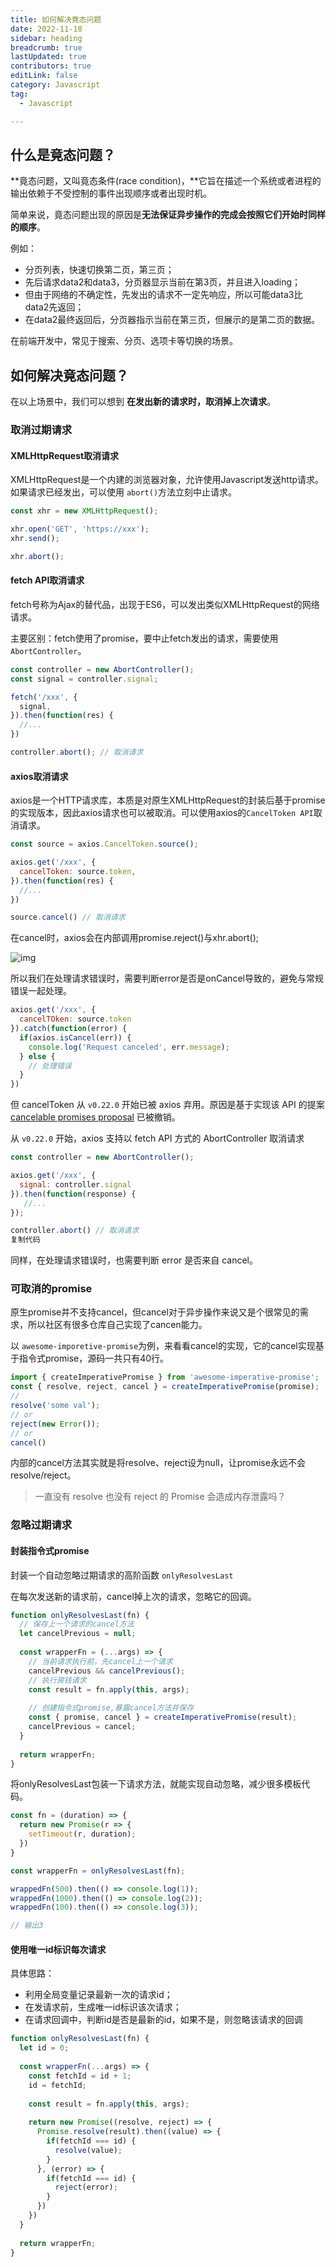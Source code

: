 ```yaml
---
title: 如何解决竟态问题
date: 2022-11-18
sidebar: heading
breadcrumb: true
lastUpdated: true
contributors: true
editLink: false
category: Javascript
tag:
  - Javascript

---
```


## 什么是竟态问题？

**竟态问题，又叫竟态条件(race condition)，**它旨在描述一个系统或者进程的输出依赖于不受控制的事件出现顺序或者出现时机。

简单来说，竟态问题出现的原因是**无法保证异步操作的完成会按照它们开始时同样的顺序**。

例如：

- 分页列表，快速切换第二页，第三页；
- 先后请求data2和data3，分页器显示当前在第3页，并且进入loading；
- 但由于网络的不确定性，先发出的请求不一定先响应，所以可能data3比data2先返回；
- 在data2最终返回后，分页器指示当前在第三页，但展示的是第二页的数据。

在前端开发中，常见于搜索、分页、选项卡等切换的场景。

## 如何解决竟态问题？

在以上场景中，我们可以想到 **在发出新的请求时，取消掉上次请求**。



### 取消过期请求

#### XMLHttpRequest取消请求

XMLHttpRequest是一个内建的浏览器对象，允许使用Javascript发送http请求。如果请求已经发出，可以使用 `abort()`方法立刻中止请求。

```js
const xhr = new XMLHttpRequest();

xhr.open('GET', 'https://xxx');
xhr.send();

xhr.abort();
```



#### fetch API取消请求

fetch号称为Ajax的替代品，出现于ES6，可以发出类似XMLHttpRequest的网络请求。

主要区别：fetch使用了promise，要中止fetch发出的请求，需要使用`AbortController`。

```js
const controller = new AbortController();
const signal = controller.signal;

fetch('/xxx', {
  signal,
}).then(function(res) {
  //...
})

controller.abort(); // 取消请求
```



#### axios取消请求

axios是一个HTTP请求库，本质是对原生XMLHttpRequest的封装后基于promise的实现版本，因此axios请求也可以被取消。可以使用axios的`CancelToken API`取消请求。

```js
const source = axios.CancelToken.source();

axios.get('/xxx', {
  cancelToken: source.token,
}).then(function(res) {
  //...
})

source.cancel() // 取消请求
```



在cancel时，axios会在内部调用promise.reject()与xhr.abort();

![img](https://raw.githubusercontent.com/diandianyezi/typora-images/master/img/8ac9450b1d15475abf70977f7bb17c3c%7Etplv-k3u1fbpfcp-zoom-in-crop-mark%253A4536%253A0%253A0%253A0.awebp)

所以我们在处理请求错误时，需要判断error是否是onCancel导致的，避免与常规错误一起处理。

```js
axios.get('/xxx', {
  cancelTOken: source.token
}).catch(function(error) {
  if(axios.isCancel(err)) {
    console.log('Request canceled', err.message);
  } else {
    // 处理错误
  }
})
```

但 cancelToken 从 `v0.22.0` 开始已被 axios 弃用。原因是基于实现该 API 的提案 [cancelable promises proposal](https://link.juejin.cn?target=https%3A%2F%2Fgithub.com%2Ftc39%2Fproposal-cancelable-promises) 已被撤销。

从 `v0.22.0` 开始，axios 支持以 fetch API 方式的 AbortController 取消请求

```javascript
const controller = new AbortController();

axios.get('/xxx', {
  signal: controller.signal
}).then(function(response) {
   //...
});

controller.abort() // 取消请求
复制代码
```

同样，在处理请求错误时，也需要判断 error 是否来自 cancel。



### 可取消的promise

原生promise并不支持cancel，但cancel对于异步操作来说又是个很常见的需求，所以社区有很多仓库自己实现了cancen能力。

以 `awesome-imporetive-promise`为例，来看看cancel的实现，它的cancel实现基于指令式promise，源码一共只有40行。

```js
import { createImperativePromise } from 'awesome-imperative-promise';
const { resolve, reject, cancel } = createImperativePromise(promise);
// 
resolve('some val');
// or
reject(new Error());
// or
cancel()
```

内部的cancel方法其实就是将resolve、reject设为null，让promise永远不会resolve/reject。

> 一直没有 resolve 也没有 reject 的 Promise 会造成内存泄露吗？



### 忽略过期请求

#### 封装指令式promise

封装一个自动忽略过期请求的高阶函数 `onlyResolvesLast`

在每次发送新的请求前，cancel掉上次的请求，忽略它的回调。

```js
function onlyResolvesLast(fn) {
  // 保存上一个请求的cancel方法
  let cancelPrevious = null;
  
  const wrapperFn = (...args) => {
    // 当前请求执行前，先cancel上一个请求
    cancelPrevious && cancelPrevious();
    // 执行房钱请求
    const result = fn.apply(this, args);
    
    // 创建指令式promise,暴露cancel方法并保存
    const { promise, cancel } = createImperativePromise(result);
    cancelPrevious = cancel;
  }
  
  return wrapperFn;
}
```

将onlyResolvesLast包装一下请求方法，就能实现自动忽略，减少很多模板代码。

```js
const fn = (duration) => {
  return new Promise(r => {
    setTimeout(r, duration);
  })
}

const wrapperFn = onlyResolvesLast(fn);

wrappedFn(500).then(() => console.log(1));
wrappedFn(1000).then(() => console.log(2));
wrappedFn(100).then(() => console.log(3));

// 输出3
```



#### 使用唯一id标识每次请求

具体思路：

- 利用全局变量记录最新一次的请求id；
- 在发请求前，生成唯一id标识该次请求；
- 在请求回调中，判断id是否是最新的id，如果不是，则忽略该请求的回调

```js
function onlyResolvesLast(fn) {
  let id = 0;
  
  const wrapperFn(...args) => {
    const fetchId = id + 1;
    id = fetchId;
    
    const result = fn.apply(this, args);
    
    return new Promise((resolve, reject) => {
      Promise.resolve(result).then((value) => {
        if(fetchId === id) {
          resolve(value);
        }
      }, (error) => {
        if(fetchId === id) {
          reject(error);
        }
      })
    })
  }
  
  return wrapperFn;
}
```


